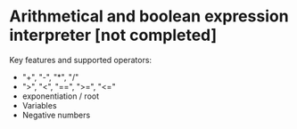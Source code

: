 # Arithmetical and boolean expression interpreter [not completed]

Key features and supported operators:
- "+", "-", "*", "/"
- ">", "<", "==", ">=", "<="
- exponentiation / root 
- Variables
- Negative numbers 

